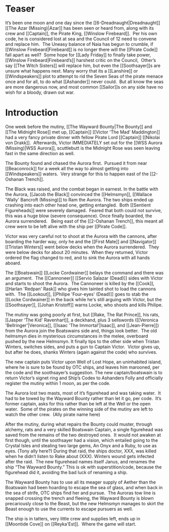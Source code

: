 # Teaser
It’s been one moon and one day since the [[6-Dreadnaught|Dreadnaught]] [[The Azar (Missing)|Azar]] has been seen or heard from, along with its crew and [[Captain]], the Pirate King, [[Winslow Firebeard]].  Per his own code, he is considered lost at sea and the Council of 12 need to convene and replace him.  The Uneasy balance of Naia has begun to crumble, if [[Winslow Firebeard|Firebeard]] is no longer there will the [[Pirate Code]] fall apart as well?  Some hope for [[Lady Friday]] to finally take power, [[Winslow Firebeard|Firebeard’s]] harshest critic on the Council,  Other’s say [[The Witch Sisters]] will replace him, but even the [[Soothsayer]]s are unsure what happens next. Many worry that its a [[Lanshire]] or [[Windspeakers]] plot to attempt to rid the Seven Seas of the pirate menace once and for all, to do what [[Ashander]] never could.  But all know the seas are more dangerous now, and most common [[Sailor]]s on any side have no wish for a bloody, drawn out war.

# Introduction
One week before the mutiny, [[The Wayward Bounty|The Bounty]] and [[The Midnight Rose]] met up, [[Captain]] [[Victor 'The Mad' Maddington]] had a very fancy private dinner with fellow Pirate Lord [[Captain]] [[Nikolai von Drakk]].  Afterwards, Victor IMMEDIATELY set out for the [[WSS Aurora (Missing)|WSS Aurora]], scuttlebutt is the Midnight Rose was seen leaving fast in the same direction as well.  

The Bounty found and chased the Aurora first.  Pursued it from near [[Beaconrock]] for a week all the way to almost getting into [[Windspeakers]] waters.  Very strange for this to happen east of the [[2-Oshanan Trench]].

The Black was raised, and the combat began in earnest.  In the battle with the Aurora, [[Jacob the Black]] convinced the [[Helmsmyn]], [[Wallace 'Wally' Bancroft (Missing)]] to Ram the Aurora.  The two ships ended up crashing into each other head one, getting entangled.  Both [[Sentient Figureheads]] were severely damaged.  Feared that both could not survive, this was a huge blow (severe consequence).  Once finally boarded, the Aurora surrendered.   Being east of the [[2-Oshanan Trench]], this meant all crew were to be left alive with the ship per [[Pirate Code]].

Victor was very careful not to shoot at the Aurora with the cannons, after boarding the harder way, only he and the [[First Mate]] and [[Navigator]]  [[Tristan Winters]] went below decks when the Aurora surrendered.  They were below decks for about 20 minutes.  When they returned, Victor ordered the flag changed to red, and to sink the Aurora with all hands aboard.

The [[Boatswain]] [[Locke Cordwainer]] belays the command and there was an argument.  The [[Cannoneer]] [[Servio Salazar (Dead)]] sides with Victor and starts to shoot the Aurora.  The Cannoneer is killed by the [[Cook]], [[Harlan 'Redpan' Rask]] who gives him tainted shot to load the cannons with.  The [[Lookout]], [[Philipe 'Four-eyes' (Dead)]] goes to stab the [[Locke Cordwainer]] in the back while he's still arguing with Victor, but the [[Soothsayer]], [[Johan Kristoff]] warns Locke, who shoots and kills Philipe.

The mutiny was going poorly at first, but [[Rake, The Rat Prince]], his rats, [[Jasper 'The Kid' Ravenhart]], a deckhand, plus 3 sellswords ([[Veronica 'Bellringer'|Veronica]], [[Isaac 'The Immortal'|Isaac]], and [[Jean-Pierre]]) from the Aurora join the Boatswains side and, things look better.  The old helmsmyn dies in mysterious circumstances in the melee, overboard pushed by the new Helmsmyn. It finally tips to the other side when Tristan Winters, switches sides, and puts a gun to Captain Victor.  Victor gives up, but after he does, shanks Winters (again against the code) who survives.

The new captain puts Victor upon Well of Lost Hope, an uninhabited island, where he is sure to be found by OTC ships, and leaves him marooned, per the code and the soothsayer’s suggestion. The new captain/boatswain is to return Victor’s signet ring and Ship’s Codex to Ashanders Folly and officially register the mutiny within 1 moon, as per the code. 

The Aurora lost two masts, most of it’s figurehead and was taking water.  It had to be towed by the Wayward Bounty rather than let it go, per code.  It’s former captain, asks for this rather than be left at the Well or the open water.  Some of the pirates on the winning side of the mutiny are left to watch the other crew.  (Ally pirate name here)

After the mutiny, during what repairs the Bounty could muster, through alchemy, rats and a very skilled Boatswain Captain, a single figurehead was saved from the remains of the two destroyed ones.  It would not awaken at first though, until the soothsayer had a vision, which entailed going to the Crystal Isles and stealing two large gems, An Onyx and a Ruby, to use as eyes. (Tony ally here?) During that raid, the ships doctor, XXX, was killed when he didn’t listen to Rake about (XXX). Winters wound gets infected after the raid.  The new figurehead names itself Janus, and renames the ship “The Wayward Bounty.” This is ok with superstition/code, because the figurehead did it, avoiding the bad luck of renaming a ship.

The Wayward Bounty has to use all its meager supply of Aether than the Boatswain had been hoarding to escape the sea of glass, and when back in the sea of strife, OTC ships find her and pursue.  The Auroras tow line is snapped crossing the trench and fleeing, the Wayward Bounty is blown precariously close to the Beast, but the new Helmsmyn manages to skirt the Beast enough to use the currents to escape pursuers as well.

The ship is in tatters, very little crew and supplies left, ends up in [[Moontide Cove]] on [[Reyka'Est]].  Where the game will start.